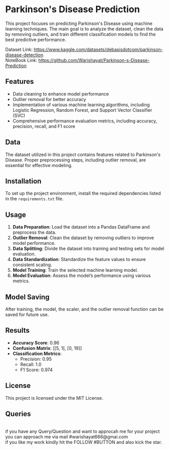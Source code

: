 # Parkinson's Disease Prediction

This project focuses on predicting Parkinson's Disease using machine learning techniques. The main goal is to analyze the dataset, clean the data by removing outliers, and train different classification models to find the best predictive performance.

Dataset Link: https://www.kaggle.com/datasets/debasisdotcom/parkinson-disease-detection
<br>
NoteBook Link: https://github.com/Warishayat/Parkinson-s-Disease-Prediction

## Features

- Data cleaning to enhance model performance
- Outlier removal for better accuracy
- Implementation of various machine learning algorithms, including Logistic Regression, Random Forest, and Support Vector Classifier (SVC)
- Comprehensive performance evaluation metrics, including accuracy, precision, recall, and F1 score

## Data

The dataset utilized in this project contains features related to Parkinson's Disease. Proper preprocessing steps, including outlier removal, are essential for effective modeling.

## Installation

To set up the project environment, install the required dependencies listed in the `requirements.txt` file.

## Usage

1. **Data Preparation**: Load the dataset into a Pandas DataFrame and preprocess the data.
2. **Outlier Removal**: Clean the dataset by removing outliers to improve model performance.
3. **Data Splitting**: Divide the dataset into training and testing sets for model evaluation.
4. **Data Standardization**: Standardize the feature values to ensure consistent scaling.
5. **Model Training**: Train the selected machine learning model.
6. **Model Evaluation**: Assess the model’s performance using various metrics.

## Model Saving

After training, the model, the scaler, and the outlier removal function can be saved for future use.

## Results

- **Accuracy Score**: 0.96
- **Confusion Matrix**: [[5, 1], [0, 19]]
- **Classification Metrics**:
  - Precision: 0.95
  - Recall: 1.0
  - F1 Score: 0.974

## License

This project is licensed under the MIT License.

## Queries 
<br>
if you have any Query/Question and want to approcah me for your project you can approach me via mail #warishayat666@gmai.com
<br>
if you like my work kindly hit the FOLLOW #BUTTON and also kick the star.


